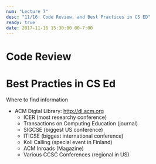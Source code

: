 ```yaml
---
num: "Lecture 7"
desc: "11/16: Code Review, and Best Practices in CS ED"
ready: true
date: 2017-11-16 15:30:00.00-7:00
---
```


# Code Review



# Best Practies in CS Ed

Where to find information

* ACM Digtal Library: http://dl.acm.org
    * ICER  (most researchy conference)
    * Transactions on Computing Education (journal)
    * SIGCSE  (biggest US conference)
    * ITICSE  (biggest international conference)
    * Koli Calling  (special event in Finland)
    * ACM Inroads (Magazine)
    * Various CCSC Conferences   (regional in US)

